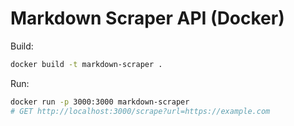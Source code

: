 # Markdown Scraper API (Docker)

Build:

```bash
docker build -t markdown-scraper .
```

Run:

```bash
docker run -p 3000:3000 markdown-scraper
# GET http://localhost:3000/scrape?url=https://example.com
```

